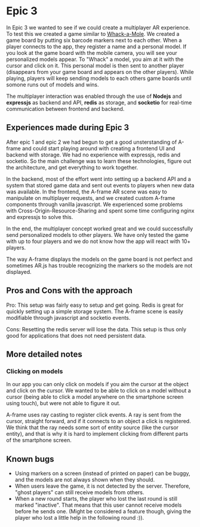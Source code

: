 # Epic 3

In Epic 3 we wanted to see if we could create a multiplayer AR experience. To test this we created a game similar to [Whack-a-Mole](https://en.wikipedia.org/wiki/Whac-A-Mole). We created a game board by putting six barcode markers next to each other. When a player connects to the app, they register a name and a personal model. If you look at the game board with the mobile camera, you will see your personalized models appear. To "Whack" a model, you aim at it with the cursor and click on it. This personal model is then sent to another player (disappears from your game board and appears on the other players). While playing, players will keep sending models to each others game boards until somone runs out of models and wins.

The multiplayer interaction was enabled through the use of **Nodejs** and **expressjs** as backend and API, **redis** as storage, and **socketio** for real-time communication between frontend and backend.

## Experiences made during Epic 3
After epic 1 and epic 2 we had begun to get a good unsterstanding of A-frame and could start playing around with creating a frontend UI and backend with storage. We had no experience with expressjs, redis and socketio. So the main challenge was to learn these technologies, figure out the architecture, and get everything to work together. 

In the backend, most of the effort went into setting up a backend API and a system that stored game data and sent out events to players when new data was available. In the frontend, the A-frame AR scene was easy to manipulate on multiplayer requests, and we created custom A-frame components through vanilla javascript. We experienced some problems with Cross-Origin-Resource-Sharing and spent some time configuring nginx and expressjs to solve this.

In the end, the multiplayer concept worked great and we could successfully send personalized models to other players. We have only tested the game with up to four players and we do not know how the app will react with 10+ players.

The way A-frame displays the models on the game board is not perfect and sometimes AR.js has trouble recognizing the markers so the models are not displayed.

## Pros and Cons with the approach
Pro: This setup was fairly easy to setup and get going. Redis is great for quickly setting up a simple storage system. The A-frame scene is easily modifiable through javascript and socketio events.

Cons: Resetting the redis server will lose the data. This setup is thus only good for applications that does not need persistent data.

## More detailed notes

### Clicking on models
In our app you can only click on models if you aim the cursor at the object and click on the cursor. We wanted to be able to click on a model without a cursor (being able to click a model anywhere on the smartphone screen using touch), but were not able to figure it out.

A-frame uses ray casting to register click events. A ray is sent from the cursor, straight forward, and if it connects to an object a click is registered. We think that the ray needs some sort of entity source (like the cursor entity), and that is why it is hard to implement clicking from different parts of the smartphone screen.

## Known bugs
- Using markers on a screen (instead of printed on paper) can be buggy, and the models are not always shown when they should.
- When users leave the game, it is not detected by the server. Therefore, "ghost players" can still receive models from others.
- When a new round starts, the player who lost the last round is still marked "inactive". That means that this user cannot receive models before he sends one. (Might be considered a feature though, giving the player who lost a little help in the following round :)).
